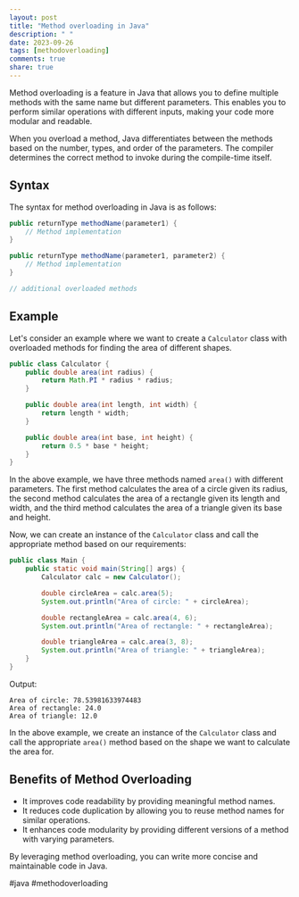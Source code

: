 ```yaml
---
layout: post
title: "Method overloading in Java"
description: " "
date: 2023-09-26
tags: [methodoverloading]
comments: true
share: true
---
```


Method overloading is a feature in Java that allows you to define multiple methods with the same name but different parameters. This enables you to perform similar operations with different inputs, making your code more modular and readable.

When you overload a method, Java differentiates between the methods based on the number, types, and order of the parameters. The compiler determines the correct method to invoke during the compile-time itself.

## Syntax

The syntax for method overloading in Java is as follows:

```java
public returnType methodName(parameter1) {
    // Method implementation
}

public returnType methodName(parameter1, parameter2) {
    // Method implementation
}

// additional overloaded methods
```

## Example

Let's consider an example where we want to create a `Calculator` class with overloaded methods for finding the area of different shapes.

```java
public class Calculator {
    public double area(int radius) {
        return Math.PI * radius * radius;
    }

    public double area(int length, int width) {
        return length * width;
    }

    public double area(int base, int height) {
        return 0.5 * base * height;
    }
}
```

In the above example, we have three methods named `area()` with different parameters. The first method calculates the area of a circle given its radius, the second method calculates the area of a rectangle given its length and width, and the third method calculates the area of a triangle given its base and height.

Now, we can create an instance of the `Calculator` class and call the appropriate method based on our requirements:

```java
public class Main {
    public static void main(String[] args) {
        Calculator calc = new Calculator();

        double circleArea = calc.area(5);
        System.out.println("Area of circle: " + circleArea);

        double rectangleArea = calc.area(4, 6);
        System.out.println("Area of rectangle: " + rectangleArea);

        double triangleArea = calc.area(3, 8);
        System.out.println("Area of triangle: " + triangleArea);
    }
}
```

Output:
```
Area of circle: 78.53981633974483
Area of rectangle: 24.0
Area of triangle: 12.0
```

In the above example, we create an instance of the `Calculator` class and call the appropriate `area()` method based on the shape we want to calculate the area for.

## Benefits of Method Overloading

- It improves code readability by providing meaningful method names.
- It reduces code duplication by allowing you to reuse method names for similar operations.
- It enhances code modularity by providing different versions of a method with varying parameters.

By leveraging method overloading, you can write more concise and maintainable code in Java.

#java #methodoverloading